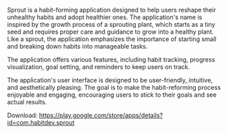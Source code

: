 Sprout is a habit-forming application designed to help users reshape their unhealthy habits and adopt healthier ones. The application's name is inspired by the growth process of a sprouting plant, which starts as a tiny seed and requires proper care and guidance to grow into a healthy plant. Like a sprout, the application emphasizes the importance of starting small and breaking down habits into manageable tasks.

The application offers various features, including habit tracking, progress visualization, goal setting, and reminders to keep users on track.

The application's user interface is designed to be user-friendly, intuitive, and aesthetically pleasing. The goal is to make the habit-reforming process enjoyable and engaging, encouraging users to stick to their goals and see actual results.

Download: https://play.google.com/store/apps/details?id=com.habitdev.sprout
